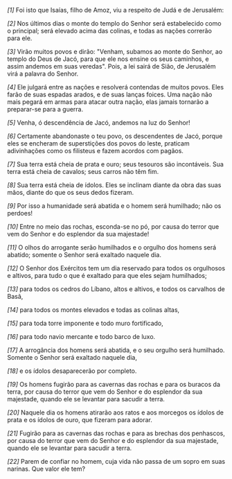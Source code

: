 *[1]* Foi isto que Isaías, filho de Amoz, viu a respeito de Judá e de Jerusalém:

*[2]* Nos últimos dias o monte do templo do Senhor será estabelecido como o principal; será elevado acima das colinas, e todas as nações correrão para ele.

*[3]* Virão muitos povos e dirão: "Venham, subamos ao monte do Senhor, ao templo do Deus de Jacó, para que ele nos ensine os seus caminhos, e assim andemos em suas veredas". Pois, a lei sairá de Sião, de Jerusalém virá a palavra do Senhor.

*[4]* Ele julgará entre as nações e resolverá contendas de muitos povos. Eles farão de suas espadas arados, e de suas lanças foices. Uma nação não mais pegará em armas para atacar outra nação, elas jamais tornarão a preparar-se para a guerra.

*[5]* Venha, ó descendência de Jacó, andemos na luz do Senhor!

*[6]* Certamente abandonaste o teu povo, os descendentes de Jacó, porque eles se encheram de superstições dos povos do leste, praticam adivinhações como os filisteus e fazem acordos com pagãos.

*[7]* Sua terra está cheia de prata e ouro; seus tesouros são incontáveis. Sua terra está cheia de cavalos; seus carros não têm fim.

*[8]* Sua terra está cheia de ídolos. Eles se inclinam diante da obra das suas mãos, diante do que os seus dedos fizeram.

*[9]* Por isso a humanidade será abatida e o homem será humilhado; não os perdoes!

*[10]* Entre no meio das rochas, esconda-se no pó, por causa do terror que vem do Senhor e do esplendor da sua majestade!

*[11]* O olhos do arrogante serão humilhados e o orgulho dos homens será abatido; somente o Senhor será exaltado naquele dia.

*[12]* O Senhor dos Exércitos tem um dia reservado para todos os orgulhosos e altivos, para tudo o que é exaltado para que eles sejam humilhados;

*[13]* para todos os cedros do Líbano, altos e altivos, e todos os carvalhos de Basã,

*[14]* para todos os montes elevados e todas as colinas altas,

*[15]* para toda torre imponente e todo muro fortificado,

*[16]* para todo navio mercante e todo barco de luxo.

*[17]* A arrogância dos homens será abatida, e o seu orgulho será humilhado. Somente o Senhor será exaltado naquele dia,

*[18]* e os ídolos desaparecerão por completo.

*[19]* Os homens fugirão para as cavernas das rochas e para os buracos da terra, por causa do terror que vem do Senhor e do esplendor da sua majestade, quando ele se levantar para sacudir a terra.

*[20]* Naquele dia os homens atirarão aos ratos e aos morcegos os ídolos de prata e os ídolos de ouro, que fizeram para adorar.

*[21]* Fugirão para as cavernas das rochas e para as brechas dos penhascos, por causa do terror que vem do Senhor e do esplendor da sua majestade, quando ele se levantar para sacudir a terra.

*[22]* Parem de confiar no homem, cuja vida não passa de um sopro em suas narinas. Que valor ele tem?

